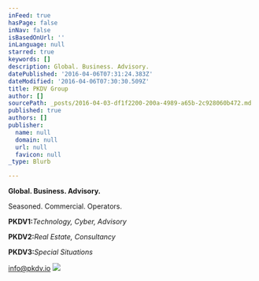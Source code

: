```yaml
---
inFeed: true
hasPage: false
inNav: false
isBasedOnUrl: ''
inLanguage: null
starred: true
keywords: []
description: Global. Business. Advisory.
datePublished: '2016-04-06T07:31:24.383Z'
dateModified: '2016-04-06T07:30:30.509Z'
title: PKDV Group
author: []
sourcePath: _posts/2016-04-03-df1f2200-200a-4989-a65b-2c928060b472.md
published: true
authors: []
publisher:
  name: null
  domain: null
  url: null
  favicon: null
_type: Blurb

---
```

**Global. Business. Advisory.**

Seasoned. Commercial. Operators.

**PKDV1:**_Technology, Cyber, Advisory_

**PKDV2:**_Real Estate, Consultancy_

**PKDV3:**_Special Situations_

info@pkdv.io
![](https://the-grid-user-content.s3-us-west-2.amazonaws.com/98244933-ad86-4cb2-bcb5-6a897a707df6.jpg)
